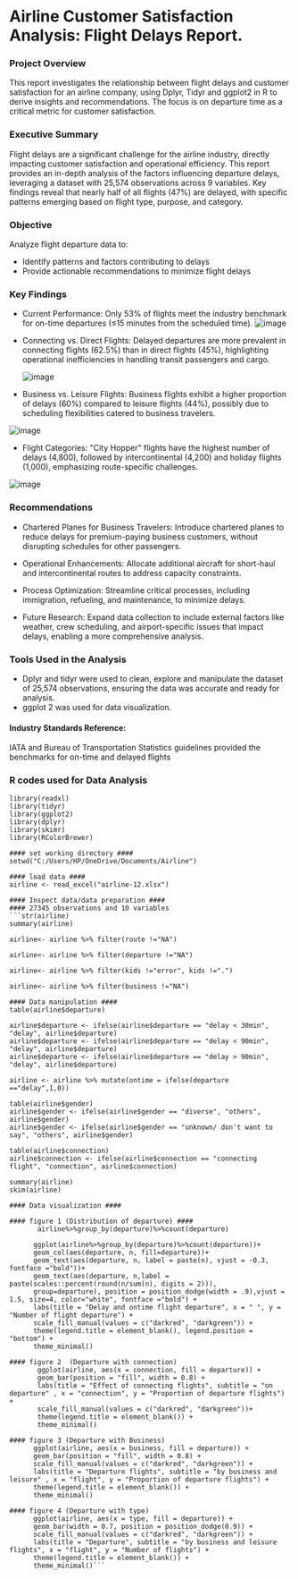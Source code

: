 # Airline Customer Satisfaction Analysis: Flight Delays Report.

### Project Overview

This report investigates the relationship between flight delays and customer satisfaction for an airline company, using Dplyr, Tidyr and ggplot2 in R to derive insights and recommendations. The focus is on departure time as a critical metric for customer satisfaction.

### Executive Summary

Flight delays are a significant challenge for the airline industry, directly impacting customer satisfaction and operational efficiency. This report provides an in-depth analysis of the factors influencing departure delays, leveraging a dataset with 25,574 observations across 9 variables. Key findings reveal that nearly half of all flights (47%) are delayed, with specific patterns emerging based on flight type, purpose, and category.

### Objective

Analyze flight departure data to:
- Identify patterns and factors contributing to delays
- Provide actionable recommendations to minimize flight delays

### Key Findings

- Current Performance:
Only 53% of flights meet the industry benchmark for on-time departures (≤15 minutes from the scheduled time).
![image](https://github.com/user-attachments/assets/0271b8ec-f777-47a6-acba-ad27ad51fde3)

- Connecting vs. Direct Flights:
Delayed departures are more prevalent in connecting flights (62.5%) than in direct flights (45%),
highlighting operational inefficiencies in handling transit passengers and cargo.

   ![image](https://github.com/user-attachments/assets/f33bcc15-9817-4d9d-b07c-d33e4df8e06d)

- Business vs. Leisure Flights:
Business flights exhibit a higher proportion of delays (60%) compared to leisure flights (44%), possibly due to scheduling flexibilities catered to business travelers.

![image](https://github.com/user-attachments/assets/c3dea119-6f86-44b0-8079-a802b23d0240)

- Flight Categories:
"City Hopper" flights have the highest number of delays (4,800), followed by intercontinental (4,200) and holiday flights (1,000), emphasizing route-specific challenges.

![image](https://github.com/user-attachments/assets/c9b4fcd9-5149-43e8-9f18-bb35ab20e594)

### Recommendations

- Chartered Planes for Business Travelers:
Introduce chartered planes to reduce delays for premium-paying business customers, without disrupting schedules for other passengers.

- Operational Enhancements:
Allocate additional aircraft for short-haul and intercontinental routes to address capacity constraints.

- Process Optimization:
Streamline critical processes, including immigration, refueling, and maintenance, to minimize delays.

- Future Research:
Expand data collection to include external factors like weather, crew scheduling, and airport-specific issues that impact delays, enabling a more comprehensive analysis.

### Tools Used in the Analysis

- Dplyr and tidyr were used to clean, explore and manipulate the dataset of 25,574 observations, ensuring the data was accurate and ready for analysis.
- ggplot 2 was used for data visualization.

#### Industry Standards Reference:
IATA and Bureau of Transportation Statistics guidelines provided the benchmarks for on-time and delayed flights

### R codes used for Data Analysis


```#### call library 
library(readxl)
library(tidyr)
library(ggplot2)
library(dplyr)  
library(skimr)
library(RColorBrewer)

#### set working directory ####
setwd("C:/Users/HP/OneDrive/Documents/Airline")

#### load data ####
airline <- read_excel("airline-12.xlsx")

#### Inspect data/data preparation ####
#### 27345 observations and 10 variables
```str(airline)
summary(airline)

airline<- airline %>% filter(route !="NA")

airline<- airline %>% filter(departure !="NA")

airline<- airline %>% filter(kids !="error", kids !=".")

airline<- airline %>% filter(business !="NA")

#### Data manipulation ####
table(airline$departure)

airline$departure <- ifelse(airline$departure == "delay < 30min", "delay", airline$departure)
airline$departure <- ifelse(airline$departure == "delay < 90min", "delay", airline$departure)
airline$departure <- ifelse(airline$departure == "delay > 90min", "delay", airline$departure)

airline <- airline %>% mutate(ontime = ifelse(departure =="delay",1,0))

table(airline$gender)
airline$gender <- ifelse(airline$gender == "diverse", "others", airline$gender)
airline$gender <- ifelse(airline$gender == "unknown/ don't want to say", "others", airline$gender)

table(airline$connection)
airline$connection <- ifelse(airline$connection == "connecting flight", "connection", airline$connection)

summary(airline)
skim(airline)

#### Data visualization ####

#### figure 1 (Distribution of departure) ####
       airline%>%group_by(departure)%>%count(departure)

      ggplot(airline%>%group_by(departure)%>%count(departure))+
      geom_col(aes(departure, n, fill=departure))+
      geom_text(aes(departure, n, label = paste(n), vjust = -0.3, fontface ="bold"))+ 
      geom_text(aes(departure, n,label = paste(scales::percent(round(n/sum(n), digits = 2))),
      group=departure), position = position_dodge(width = .9),vjust = 1.5, size=4, color="white", fontface ="bold") +
      labs(title = "Delay and ontime flight departure", x = " ", y = "Number of flight departure") +
      scale_fill_manual(values = c("darkred", "darkgreen")) +
      theme(legend.title = element_blank(), legend.position = "bottom") +
      theme_minimal() 

#### figure 2  (Departure with connection)
       ggplot(airline, aes(x = connection, fill = departure)) + 
       geom_bar(position = "fill", width = 0.8) +
       labs(title = "Effect of connecting flights", subtitle = "on departure" , x = "connection", y = "Proportion of departure flights") +
       scale_fill_manual(values = c("darkred", "darkgreen"))+
       theme(legend.title = element_blank()) +
       theme_minimal()

#### figure 3 (Departure with Business)
      ggplot(airline, aes(x = business, fill = departure)) + 
      geom_bar(position = "fill", width = 0.8) +
      scale_fill_manual(values = c("darkred", "darkgreen")) +
      labs(title = "Departure flights", subtitle = "by business and leisure" , x = "flight", y = "Proportion of departure flights") +
      theme(legend.title = element_blank()) +
      theme_minimal() 
      
#### figure 4 (Departure with type)
      ggplot(airline, aes(x = type, fill = departure)) + 
      geom_bar(width = 0.7, position = position_dodge(0.9)) +
      scale_fill_manual(values = c("darkred", "darkgreen")) +
      labs(title = "Departure", subtitle = "by business and leisure flights", x = "flight", y = "Number of flights") +
      theme(legend.title = element_blank()) + 
      theme_minimal()```
      
    

    


